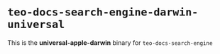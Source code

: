 # `teo-docs-search-engine-darwin-universal`

This is the **universal-apple-darwin** binary for `teo-docs-search-engine`

